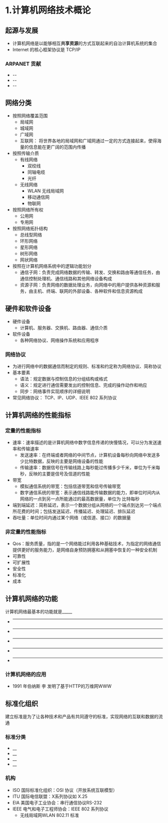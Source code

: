 # 1.计算机网络技术概论
## 起源与发展
* 计算机网络是以能够相互**共享资源**的方式互联起来的自治计算机系统的集合
* Internet 的核心框架协议是 TCP/IP
### ARPANET 贡献
* --
* --
* --
## 网络分类
* 按照网络覆盖范围
    * 局域网
    * 城域网
    * 广域网
    * 互联网： 将世界各地的局域网和广域网通过一定的方式连接起来，使得海量的信息能在更广阔的范围内传播
* 按照传输介质
    * 有线网络
        * 双绞线
        * 同轴电缆
        * 光纤
    * 无线网络
        * WLAN 无线局域网
        * 移动通信网
        * 物联网
* 按照网络所有权
    * 公用网
    * 专用网
* 按照网络拓扑结构
    * 总线型网络
    * 环形网络
    * 星形网络
    * 树形网络
    * 网状网络
* 按照在计算机网络系统中的逻辑功能划分
    * 通信子网：负责完成网络数据的传输、转发、交换和路由等通信任务，由通信控制处理机、通信线路和其他网络设备构成
    * 资源子网：负责网络的数据处理业务，向网络中的用户提供各种资源和服务，由主机、终端、联网的外部设备、各种软件和信息资源构成
## 硬件和软件设备
* 硬件设备
    * 计算机、服务器、交换机、路由器、通信介质
* 软件设备
    * 各种网络协议、网络操作系统和应用程序
### 网络协议
* 为进行网络中的数据通信而制定的规则、标准和约定称为网络协议、简称协议
* 基本要素
    * 语法：规定数据与控制信息的分组结构或格式
    * 语义：规定进行通信需要发出的控制信息、完成的操作动作和响应
    * 同步：网络事件实现顺序的详细说明
* 常见网络协议： TCP、IP、UDP、IEEE 802 系列协议
## 计算机网络的性能指标
### 定量的性能指标
* 速率：速率描述的是计算机网络中数字信息传递的快慢情况，可以分为发送速率和传输速率
    * 发送速率：在终端或者网络的中间节点，计算机设备每秒向网络中发送多少比特数据，反映的主要是网络设备的性能
    * 传输速率：数据信号在传输线路上每秒能过传播多少千米，单位为千米每秒，反映的主要是信号及信道的性能
* 带宽
    * 模拟通信系统的带宽：包括信道带宽和信号传输带宽
    * 数字通信系统的带宽：表示通信线路能传输数据的能力，即单位时间内从网络的一点到另一点所能通过的最高数据量，单位为 比特每秒
* 端到端延迟：简称延迟，表示一个数据分组从网络的一个端点到达另一个端点所花费的时间；包括发送延迟、传播延迟、处理延迟、排队延迟
* 吞吐量：单位时间内通过某个网络（或信道、接口）的数据量
### 非定量的性能指标
* Qos：服务质量，指的是一个网络能过利用各种基础技术，为指定的网络通信提供更好的服务能力，是网络自身预防拥塞和从拥塞中恢复的一种安全机制
* 可靠性
* 可扩展性
* 安全性
* 标准化
* 成本
## 计算机网络的功能
计算机网络最基本的功能就是_____

* ____
* ____
* ____
* ____
* ____

### 计算机网络的应用
* 1991 年伯纳斯 李 发明了基于HTTP的万维网WWW

## 标准化组织
建立标准是为了让各种技术和产品有共同遵守的标准，实现网络的互联和数据的流通
### 标准分类
* __
* __
* __
* __

### 机构
* ISO 国际标准化组织：OSI 协议（开放系统互联模型）
* ITU 国际电信联盟：X系列协议如 X.25
* EIA 美国电子工业协会：串行通信协议RS-232
* IEEE 电气和电子工程师协会：IEEE 802 系列协议
    * 无线局域网WLAN 802.11 标准